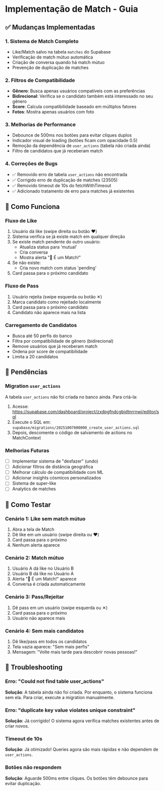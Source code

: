# Implementação de Match - Guia

## ✅ Mudanças Implementadas

### 1. Sistema de Match Completo
- Like/Match salvo na tabela `matches` do Supabase
- Verificação de match mútuo automática
- Criação de conversa quando há match mútuo
- Prevenção de duplicação de matches

### 2. Filtros de Compatibilidade
- **Gênero**: Busca apenas usuários compatíveis com as preferências
- **Bidirecional**: Verifica se o candidato também está interessado no seu gênero
- **Score**: Calcula compatibilidade baseado em múltiplos fatores
- **Fotos**: Mostra apenas usuários com foto

### 3. Melhorias de Performance
- Debounce de 500ms nos botões para evitar cliques duplos
- Indicador visual de loading (botões ficam com opacidade 0.5)
- Remoção da dependência de `user_actions` (tabela não criada ainda)
- Filtro de candidatos que já receberam match

### 4. Correções de Bugs
- ✅ Removido erro de tabela `user_actions` não encontrada
- ✅ Corrigido erro de duplicação de matches (23505)
- ✅ Removido timeout de 10s do fetchWithTimeout
- ✅ Adicionado tratamento de erro para matches já existentes

## 🔧 Como Funciona

### Fluxo de Like
1. Usuário dá like (swipe direita ou botão ❤️)
2. Sistema verifica se já existe match em qualquer direção
3. Se existe match pendente do outro usuário:
   - Atualiza status para 'mutual'
   - Cria conversa
   - Mostra alerta "🎉 É um Match!"
4. Se não existe:
   - Cria novo match com status 'pending'
5. Card passa para o próximo candidato

### Fluxo de Pass
1. Usuário rejeita (swipe esquerda ou botão ✕)
2. Marca candidato como rejeitado localmente
3. Card passa para o próximo candidato
4. Candidato não aparece mais na lista

### Carregamento de Candidatos
- Busca até 50 perfis do banco
- Filtra por compatibilidade de gênero (bidirecional)
- Remove usuários que já receberam match
- Ordena por score de compatibilidade
- Limita a 20 candidatos

## 📝 Pendências

### Migration `user_actions`
A tabela `user_actions` não foi criada no banco ainda. Para criá-la:

1. Acesse: https://supabase.com/dashboard/project/zxdpgfndcgbidtnrrnwj/editor/sql
2. Execute o SQL em: `supabase/migrations/20251007000000_create_user_actions.sql`
3. Depois, descomente o código de salvamento de actions no MatchContext

### Melhorias Futuras
- [ ] Implementar sistema de "desfazer" (undo)
- [ ] Adicionar filtros de distância geográfica
- [ ] Melhorar cálculo de compatibilidade com ML
- [ ] Adicionar insights cósmicos personalizados
- [ ] Sistema de super-like
- [ ] Analytics de matches

## 🧪 Como Testar

### Cenário 1: Like sem match mútuo
1. Abra a tela de Match
2. Dê like em um usuário (swipe direita ou ❤️)
3. Card passa para o próximo
4. Nenhum alerta aparece

### Cenário 2: Match mútuo
1. Usuário A dá like no Usuário B
2. Usuário B dá like no Usuário A
3. Alerta "🎉 É um Match!" aparece
4. Conversa é criada automaticamente

### Cenário 3: Pass/Rejeitar
1. Dê pass em um usuário (swipe esquerda ou ✕)
2. Card passa para o próximo
3. Usuário não aparece mais

### Cenário 4: Sem mais candidatos
1. Dê like/pass em todos os candidatos
2. Tela vazia aparece: "Sem mais perfis"
3. Mensagem: "Volte mais tarde para descobrir novas pessoas!"

## 🐛 Troubleshooting

### Erro: "Could not find table user_actions"
**Solução**: A tabela ainda não foi criada. Por enquanto, o sistema funciona sem ela. Para criar, execute a migration manualmente.

### Erro: "duplicate key value violates unique constraint"
**Solução**: Já corrigido! O sistema agora verifica matches existentes antes de criar novos.

### Timeout de 10s
**Solução**: Já otimizado! Queries agora são mais rápidas e não dependem de `user_actions`.

### Botões não respondem
**Solução**: Aguarde 500ms entre cliques. Os botões têm debounce para evitar duplicação.

